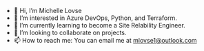 - 👋 Hi, I’m Michelle Lovse
- 👀 I’m interested in Azure DevOps, Python, and Terraform.
- 🌱 I’m currently learning to become a Site Relability Engineer.
- 💞️ I’m looking to collaborate on projects.
- 📫 How to reach me: You can email me at mlovse1@outlook.com

<!---
mlovse1/mlovse1 is a ✨ special ✨ repository because its `README.md` (this file) appears on your GitHub profile.
You can click the Preview link to take a look at your changes.
--->
